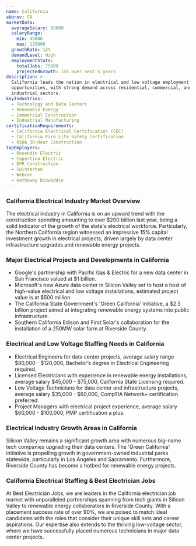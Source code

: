 ```yaml
---
name: California
abbrev: CA
marketData:
  averageSalary: 85000
  salaryRange:
    min: 45000
    max: 125000
  growthRate: 12%
  demandLevel: High
  employmentStats:
    totalJobs: 75000
    projectedGrowth: 15% over next 5 years
description: >-
  California leads the nation in electrical and low voltage employment
  opportunities, with strong demand across residential, commercial, and
  industrial sectors.
keyIndustries:
  - Technology and Data Centers
  - Renewable Energy
  - Commercial Construction
  - Industrial Manufacturing
certificationRequirements:
  - California Electrical Certification (CEC)
  - California Fire Life Safety Certification
  - OSHA 30-Hour Construction
topEmployers:
  - Rosendin Electric
  - Cupertino Electric
  - DPR Construction
  - Swinterton
  - Webcor
  - Hathaway Dinwiddie
---
```

### California Electrical Industry Market Overview
The electrical industry in California is on an upward trend with the construction spending amounting to over $200 billion last year, being a solid indicator of the growth of the state's electrical workforce. Particularly, the Northern California region witnessed an impressive 15% capital investment growth in electrical projects, driven largely by data center infrastructure upgrades and renewable energy projects.

### Major Electrical Projects and Developments in California
 - Google's partnership with Pacific Gas & Electric for a new data center in San Francisco valued at $1 billion.
 - Microsoft's new Azure data center in Silicon Valley set to host a host of high-value electrical and low voltage installations, estimated project value is at $500 million.
 - The California State Government's 'Green California' initiative, a $2.5 billion project aimed at integrating renewable energy systems into public infrastructure.
 - Southern California Edison and First Solar's collaboration for the installation of a 250MW solar farm at Riverside County.

### Electrical and Low Voltage Staffing Needs in California
- Electrical Engineers for data center projects, average salary range $80,000 - $120,000, Bachelor’s degree in Electrical Engineering required.
 - Licensed Electricians with experience in renewable energy installations, average salary $45,000 - $75,000, California State Licensing required.
 - Low Voltage Technicians for data center and infrastructure projects, average salary $35,000 - $60,000, CompTIA Network+ certification preferred.
 - Project Managers with electrical project experience, average salary $60,000 - $100,000, PMP certification a plus.

### Electrical Industry Growth Areas in California
Silicon Valley remains a significant growth area with numerous big-name tech companies upgrading their data centers. The 'Green California' initiative is propelling growth in government-owned industrial parks statewide, particularly in Los Angeles and Sacramento. Furthermore, Riverside County has become a hotbed for renewable energy projects.

### California Electrical Staffing & Best Electrician Jobs
At Best Electrician Jobs, we are leaders in the California electrician job market with unparalleled partnerships spanning from tech giants in Silicon Valley to renewable energy collaborators in Riverside County. With a placement success rate of over 90%, we are poised to match ideal candidates with the roles that consider their unique skill sets and career aspirations. Our expertise also extends to the thriving low-voltage sector, where we have successfully placed numerous technicians in major data center projects.
